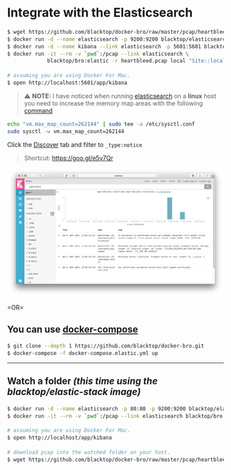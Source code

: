 # Integrate with the Elasticsearch

```bash
$ wget https://github.com/blacktop/docker-bro/raw/master/pcap/heartbleed.pcap
$ docker run -d --name elasticsearch -p 9200:9200 blacktop/elasticsearch:5.6
$ docker run -d --name kibana --link elasticsearch -p 5601:5601 blacktop/kibana:5.6
$ docker run -it --rm -v `pwd`:/pcap --link elasticsearch \
             blacktop/bro:elastic -r heartbleed.pcap local "Site::local_nets += { 192.168.11.0/24 }"

# assuming you are using Docker For Mac.             
$ open http://localhost:5601/app/kibana
```

> :warning: **NOTE:** I have noticed when running [elasticsearch](https://github.com/blacktop/docker-elasticsearch-alpine) on a **linux** host you need to increase the memory map areas with the following [command](https://www.elastic.co/guide/en/elasticsearch/reference/current/docker.html#docker-cli-run-prod-mode)

```bash
echo "vm.max_map_count=262144" | sudo tee -a /etc/sysctl.conf
sudo sysctl -w vm.max_map_count=262144
```

<!-- Configure the Bro index pattern ![index](imgs/index.png) -->

 Click the [Discover](http://localhost:5601/app/kibana#/discover) tab and filter to `_type:notice`

> Shortcut: <https://goo.gl/e5v7Qr>

![notice](imgs/notice.png)

=OR=

## You can use [docker-compose](https://docs.docker.com/compose/overview/)

```bash
$ git clone --depth 1 https://github.com/blacktop/docker-bro.git
$ docker-compose -f docker-compose.elastic.yml up
```

--------------------------------------------------------------------------------

## Watch a folder _(this time using the blacktop/elastic-stack image)_

```bash
$ docker run -d --name elasticsearch -p 80:80 -p 9200:9200 blacktop/elastic-stack:5.6
$ docker run -it --rm -v `pwd`:/pcap --link elasticsearch blacktop/bro:elastic bro-watch

# assuming you are using Docker For Mac.             
$ open http://localhost/app/kibana

# download pcap into the watched folder on your host.  
$ wget https://github.com/blacktop/docker-bro/raw/master/pcap/heartbleed.pcap
```
